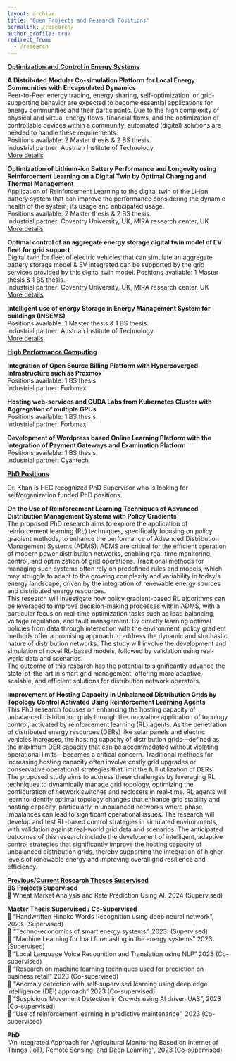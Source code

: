 ```yaml
---
layout: archive
title: "Open Projects and Research Positions"
permalink: /research/
author_profile: true
redirect_from:
  - /research
---
```


<b><u>Optimization and Control in Energy Systems</u></b>   

**A Distributed Modular Co-simulation Platform for Local Energy Communities with Encapsulated Dynamics**  
Peer-to-Peer energy trading, energy sharing, self-optimization, or grid-supporting behavior are expected to become essential applications for energy communities and their participants. Due to the high complexity of physical and virtual energy flows, financial flows, and the optimization of controllable devices within a community, automated (digital) solutions are needed to handle these requirements.  
Positions available: 2 Master thesis & 2 BS thesis.  
Industrial partner: Austrian Institute of Technology.  
[More details](http://emesk.github.io/files/local_energy_communities.pdf)

**Optimization of Lithium-ion Battery Performance and Longevity using Reinforcement Learning on a Digital Twin by Optimal Charging and Thermal Management**  
Application of Reinforcement Learning to the digital twin of the Li-ion battery system that can improve the performance considering the dynamic health of the system, its usage and anticipated usage.  
Positions available: 2 Master thesis & 2 BS thesis.  
Industrial partner: Coventry University, UK, MIRA research center, UK  
[More details](http://emesk.github.io/files/RL_energy_storage_system.pdf)

**Optimal control of an aggregate energy storage digital twin model of EV fleet for grid support**  
Digital twin for fleet of electric vehicles that can simulate an aggregate battery storage model & EV integrated can be supported by the grid services provided by this digital twin model.
Positions available: 1 Master thesis & 1 BS thesis.  
Industrial partner: Coventry University, UK, MIRA research center, UK    
[More details](http://emesk.github.io/files/EV_fleet_aggregate_control.pdf)

**Intelligent use of energy Storage in Energy Management System for buildings (INSEMS)**  
Positions available: 1 Master thesis & 1 BS thesis.  
Industrial partner: Austrian Institute of Technology  
[More details](http://emesk.github.io/files/insems.pdf)

<b><u>High Performance Computing</u></b> 

**Integration of Open Source Billing Platform with Hypercoverged Infrastructure such as Proxmox**  
Positions available: 1 BS thesis.  
Industrial partner: Forbmax  

**Hosting web-services and CUDA Labs from Kubernetes Cluster with Aggregation of multiple GPUs**  
Positions available: 1 BS thesis.  
Industrial partner: Forbmax   

**Development of Wordpress based Online Learning Platform with the integration of Payment Gateways and Examination Platform**  
Positions available: 1 BS thesis.  
Industrial partner: Cyantech   

<b><u>PhD Positions</u></b>  

Dr. Khan is HEC recognized PhD Supervisor who is looking for self/organization funded PhD positions.

**On the Use of Reinforcement Learning Techniques of Advanced Distribution Management Systems with Policy Gradients**  
The proposed PhD research aims to explore the application of reinforcement learning (RL) techniques, specifically focusing on policy gradient methods, to enhance the performance of Advanced Distribution Management Systems (ADMS). ADMS are critical for the efficient operation of modern power distribution networks, enabling real-time monitoring, control, and optimization of grid operations. Traditional methods for managing such systems often rely on predefined rules and models, which may struggle to adapt to the growing complexity and variability in today's energy landscape, driven by the integration of renewable energy sources and distributed energy resources.  
This research will investigate how policy gradient-based RL algorithms can be leveraged to improve decision-making processes within ADMS, with a particular focus on real-time optimization tasks such as load balancing, voltage regulation, and fault management. By directly learning optimal policies from data through interaction with the environment, policy gradient methods offer a promising approach to address the dynamic and stochastic nature of distribution networks. The study will involve the development and simulation of novel RL-based models, followed by validation using real-world data and scenarios.  
The outcome of this research has the potential to significantly advance the state-of-the-art in smart grid management, offering more adaptive, scalable, and efficient solutions for distribution network operators.  

**Improvement of Hosting Capacity in Unbalanced Distribution Grids by Topology Control Activated Using Reinforcement Learning Agents**  
This PhD research focuses on enhancing the hosting capacity of unbalanced distribution grids through the innovative application of topology control, activated by reinforcement learning (RL) agents. As the penetration of distributed energy resources (DERs) like solar panels and electric vehicles increases, the hosting capacity of distribution grids—defined as the maximum DER capacity that can be accommodated without violating operational limits—becomes a critical concern. Traditional methods for increasing hosting capacity often involve costly grid upgrades or conservative operational strategies that limit the full utilization of DERs.  
The proposed study aims to address these challenges by leveraging RL techniques to dynamically manage grid topology, optimizing the configuration of network switches and reclosers in real-time. RL agents will learn to identify optimal topology changes that enhance grid stability and hosting capacity, particularly in unbalanced networks where phase imbalances can lead to significant operational issues. The research will develop and test RL-based control strategies in simulated environments, with validation against real-world grid data and scenarios.
The anticipated outcomes of this research include the development of intelligent, adaptive control strategies that significantly improve the hosting capacity of unbalanced distribution grids, thereby supporting the integration of higher levels of renewable energy and improving overall grid resilience and efficiency.  


<b><u>Previous/Current Research Theses Supervised</u></b>  
**BS Projects Supervised**  
	Wheat Market Analysis and Rate Prediction Using AI. 2024  (Supervised) 

**Master Thesis Supervised / Co-Supervised**  
	“Handwritten Hindko Words Recognition using deep neural network”, 2023. (Supervised)  
	“Techno-economics of smart energy systems”, 2023. (Supervised)  
	“Machine Learning for load forecasting in the energy systems” 2023. (Supervised)  
	“Local Language Voice Recognition and Translation using NLP” 2023 (Co-supervised)  
	“Research on machine learning techniques used for prediction on business retail” 2023 (Co-supervised)  
	“Anomaly detection with self-supervised learning using deep edge intelligence (DEI) approach” 2023 (Co-supervised)  
	“Suspicious Movement Detection in Crowds using AI driven UAS”, 2023 (Co-supervised)  
	“Use of reinforcement learning in predictive maintenance”, 2023 (Co-supervised)  

**PhD**   
“An Integrated Approach for Agricultural Monitoring Based on Internet of Things (IoT), Remote Sensing, and Deep Learning”, 2023 (Co-supervised)  







